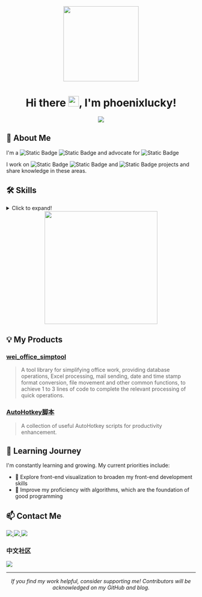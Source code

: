 <div align="center">
  
  <!-- 个人资料卡片 -->
  <a href="https://github.com/phoenixlucky/phoenixlucky">
    <img height="200" src="https://github-readme-stats.vercel.app/api?username=phoenixlucky&count_private=true&theme=radical&show_icons=true&hide_border=true" />
  </a>

  <h1 align="center">
    Hi there <img src="https://media.giphy.com/media/hvRJCLFzcasrR4ia7z/giphy.gif" width="28">, I'm phoenixlucky!
  </h1>

  <p align="center">
    <a href="https://github.com/phoenixlucky"><img src="https://readme-typing-svg.herokuapp.com?font=Fira+Code&pause=1000&color=F7F7F7&center=true&vCenter=true&width=435&lines=Full+Stack+Developer+%7C+Data+Analyst;Always+learning+new+things"></a>
  </p>

</div>

## 🚀 About Me
I'm a ![Static Badge](https://img.shields.io/badge/data_analyst-81C784?style=for-the-badge&logo=data_analyst&logoColor=white) ![Static Badge](https://img.shields.io/badge/full_stack_practitioner-4DD0E1?style=for-the-badge&logo=full_stack_practitioner&logoColor=white) and advocate for ![Static Badge](https://img.shields.io/badge/systematic_management-BA68C8?style=for-the-badge&logo=systematic_management&logoColor=white)


I work on ![Static Badge](https://img.shields.io/badge/-Mysql-FFDD55?style=for-the-badge&logo=Mysql&logoColor=black) ![Static Badge](https://img.shields.io/badge/-JavaScript-FFAA85?style=for-the-badge&logo=JavaScript&logoColor=black) and ![Static Badge](https://img.shields.io/badge/-Python-A8E6CF?style=for-the-badge&logo=Python&logoColor=black) projects and share knowledge in these areas.


## 🛠 Skills
<details>
<summary>Click to expand!</summary>

### Front-End
![Static Badge](https://img.shields.io/badge/-NextJS-60ACFC?style=for-the-badge&logo=Next&logoColor=white) 
![Static Badge](https://img.shields.io/badge/-streamlit-32D3EB?style=for-the-badge&logo=streamlit&logoColor=white) 
![Static Badge](https://img.shields.io/badge/-Html-5BC49F?style=for-the-badge&logo=Html&logoColor=white) 
![Static Badge](https://img.shields.io/badge/-Excel-FEB64D?style=for-the-badge&logo=Excel&logoColor=white) 
![Static Badge](https://img.shields.io/badge/-CSS-FF7C7C?style=for-the-badge&logo=CSS&logoColor=white) 
![Static Badge](https://img.shields.io/badge/-JavaScript-9287E7?style=for-the-badge&logo=JavaScript&logoColor=white)

### Back-End
![Static Badge](https://img.shields.io/badge/-Python-9287E7?style=for-the-badge&logo=Python&logoColor=white) 
![Static Badge](https://img.shields.io/badge/-VBA-FFDD55?style=for-the-badge&logo=VBA&logoColor=white) 
![Static Badge](https://img.shields.io/badge/-JAVA-FFAA85?style=for-the-badge&logo=JAVA&logoColor=white) 
![Static Badge](https://img.shields.io/badge/-BAT-A8E6CF?style=for-the-badge&logo=BAT&logoColor=white)
![Static Badge](https://img.shields.io/badge/-AutoHotkey-DCE775?style=for-the-badge&logo=AutoHotkey&logoColor=white)

### Databases
![Static Badge](https://img.shields.io/badge/-Mysql-81C784?style=for-the-badge&logo=Mysql&logoColor=white) 
![Static Badge](https://img.shields.io/badge/-mangoDB-4DD0E1?style=for-the-badge&logo=mangoDB&logoColor=white)

### AI
![Static Badge](https://img.shields.io/badge/-DEEPSEEK-A8E6CF?style=for-the-badge&logo=DEEPSEEK&logoColor=white) 
![Static Badge](https://img.shields.io/badge/-chatGPT4o-DCE775?style=for-the-badge&logo=chatGPT4o&logoColor=white) 
![Static Badge](https://img.shields.io/badge/-commandrplus-4DD0E1?style=for-the-badge&logo=commandrplus&logoColor=white)
![Static Badge](https://img.shields.io/badge/-comfyui-BA68C8?style=for-the-badge&logo=comfyui&logoColor=white)

</details>

<div align="center">
  <a href="https://github.com/phoenixlucky/phoenixlucky">
    <img height="300" src="https://github-readme-stats.vercel.app/api/top-langs/?username=phoenixlucky&langs_count=8&layout=compact&theme=radical&hide_border=true">
  </a>
</div>

## 💡 My Products
### [wei_office_simptool](https://github.com/phoenixlucky/wei_office_simptool)
> A tool library for simplifying office work, providing database operations, Excel processing, mail sending, date and time stamp format conversion, file movement and other common functions, to achieve 1 to 3 lines of code to complete the relevant processing of quick operations.

### [AutoHotkey脚本](https://github.com/phoenixlucky/AutoHotkey)
> A collection of useful AutoHotkey scripts for productivity enhancement.

## 🌱 Learning Journey
I'm constantly learning and growing. My current priorities include:
- 🎨 Explore front-end visualization to broaden my front-end development skills
- 🧮 Improve my proficiency with algorithms, which are the foundation of good programming

## 📫 Contact Me
<p align="left">
  <a href="mailto:englishyj@gmail.com">
    <img src="https://img.shields.io/badge/Gmail-D14836?style=for-the-badge&logo=gmail&logoColor=white"/>
  </a>
  <a href="https://github.com/phoenixlucky">
    <img src="https://img.shields.io/badge/GitHub-100000?style=for-the-badge&logo=github&logoColor=white"/>
  </a>
  <a href="https://phoenixlucky.github.io/">
    <img src="https://img.shields.io/badge/Blog-12100E?style=for-the-badge&logo=medium&logoColor=white"/>
  </a>
</p>

### 中文社区
<p align="left">
  <a href="https://www.zhihu.com/people/wei-jia-6">
    <img src="https://img.shields.io/badge/知乎-0084FF?style=for-the-badge&logo=zhihu&logoColor=white"/>
  </a>
</p>

---

<p align="center">
  <i>If you find my work helpful, consider supporting me! Contributors will be acknowledged on my GitHub and blog.</i>
</p>
